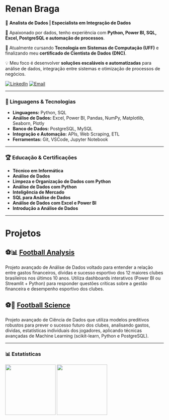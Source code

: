 # **Renan Braga**

🎯 **Analista de Dados | Especialista em Integração de Dados**  

🚀 Apaixonado por dados, tenho experiência com **Python, Power BI, SQL, Excel, PostgreSQL e automação de processos**.  

📍 Atualmente cursando **Tecnologia em Sistemas de Computação (UFF)** e finalizando meu **certificado de Cientista de Dados (DNC)**.  

💡 Meu foco é desenvolver **soluções escaláveis e automatizadas** para análise de dados, integração entre sistemas e otimização de processos de negócios.

[![LinkedIn](https://img.shields.io/badge/LinkedIn-0077B5?style=for-the-badge&logo=linkedin&logoColor=white)](https://www.linkedin.com/in/renanmrbraga)
[![Email](https://img.shields.io/badge/Email-D14836?style=for-the-badge&logo=gmail&logoColor=white)](mailto:renanmbraga@outlook.com)

---

### 🤖 Linguagens & Tecnologias

- **Linguagens:** Python, SQL
- **Análise de Dados:** Excel, Power BI, Pandas, NumPy, Matplotlib, Seaborn, Plotly
- **Banco de Dados:** PostgreSQL, MySQL
- **Integração e Automação:** APIs, Web Scraping, ETL
- **Ferramentas:** Git, VSCode, Jupyter Notebook

---

### 🏆 Educação & Certificações

- **Técnico em Informática**
- **Análise de Dados**
- **Limpeza e Organização de Dados com Python**
- **Análise de Dados com Python**
- **Inteligência de Mercado**
- **SQL para Análise de Dados**
- **Análise de Dados com Excel e Power BI**
- **Introdução a Análise de Dados**

<p></p>

---  

# Projetos

## ⚽📊 [Football Analysis](https://github.com/renanmrbraga/footballanalysis)

Projeto avançado de Análise de Dados voltado para entender a relação entre gastos financeiros, dívidas e sucesso esportivo dos 12 maiores clubes brasileiros nos últimos 10 anos. Utiliza dashboards interativos (Power BI ou Streamlit + Python) para responder questões críticas sobre a gestão financeira e desempenho esportivo dos clubes.

## ⚽🧬 [Football Science](https://github.com/renanmrbraga/footballscience)

Projeto avançado de Ciência de Dados que utiliza modelos preditivos robustos para prever o sucesso futuro dos clubes, analisando gastos, dívidas, estatísticas individuais dos jogadores, aplicando técnicas avançadas de Machine Learning (scikit-learn, Python e PostgreSQL).

---

### 📊 Estatísticas

<p align="left">
   <img height="160px" src="https://github-readme-stats.vercel.app/api?username=renanmrbraga&show_icons=true&theme=dark&locale=pt-br" />
   <img height="160px" src="https://github-readme-stats.vercel.app/api/top-langs/?username=renanmrbraga&layout=compact&langs_count=10&theme=dark&locale=pt-br" />
</p>
